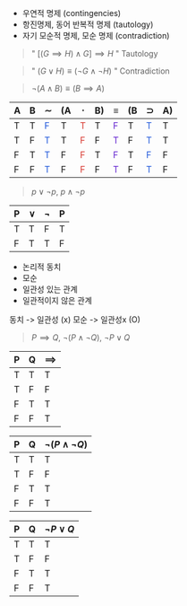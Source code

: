 
- 우연적 명제 (contingencies)
- 항진명제, 동어 반복적 명제 (tautology)
- 자기 모순적 명제, 모순 명제 (contradiction)

> " $[(G\implies H)\land G]\implies H$ "
> Tautology 

> " $(G\lor H)\equiv(\lnot G\land \lnot H)$ "
> Contradiction 

> $\lnot(A\land B)\equiv(B\implies A)$

| A   | B   | $\sim$                         | (A  | $\cdot$                        | B)  | $\equiv$                       | (B  | $\supset$                      | A)  |
| --- | --- | ------------------------------ | --- | ------------------------------ | --- | ------------------------------ | --- | ------------------------------ | --- |
| T   | T   | <font color="#245bdb">F</font> | T   | <font color="#d83931">T</font> | T   | <font color="#6425d0">F</font> | T   | <font color="#245bdb">T</font> | T   |
| T   | F   | <font color="#245bdb">T</font> | T   | <font color="#d83931">F</font> | F   | <font color="#6425d0">T</font> | F   | <font color="#245bdb">T</font> | T   |
| F   | T   | <font color="#245bdb">T</font> | F   | <font color="#d83931">F</font> | T   | <font color="#6425d0">F</font> | T   | <font color="#245bdb">F</font> | F   |
| F   | F   | <font color="#245bdb">T</font> | F   | <font color="#d83931">F</font> | F   | <font color="#6425d0">T</font>                              | F   | <font color="#245bdb">T</font> | F   |

> $p\lor\lnot p$, $p\land \lnot p$

| P   | $\lor$ | $\lnot$ | P   |
| --- | ------ | ------- | --- |
| T   | T      | F       | T   |
| F   | T      | T       | F   |

- 논리적 동치
- 모순
- 일관성 있는 관계
- 일관적이지 않은 관계

동치 -> 일관성 (x)
모순 -> 일관성x (O)

> $P\implies Q$,  $\lnot(P\land\lnot Q)$, $\lnot P\lor Q$ 


| P   | Q   | $\implies$ |
| --- | --- | ---------- |
| T   | T   | T          |
| T   | F   | F          |
| F   | T   | T          |
| F   | F   | T          |

| P   | Q   | $\lnot(P\land \lnot Q)$ |
| --- | --- | ----------------------- |
| T   | T   | T                       |
| T   | F   | F                       |
| F   | T   | T                       |
| F   | F   | T                       |

| P   | Q   | $\lnot P\lor Q$ |
| --- | --- | --------------- |
| T   | T   | T               |
| T   | F   | F               |
| F   | T   | T               |
| F   | F   | T               |

